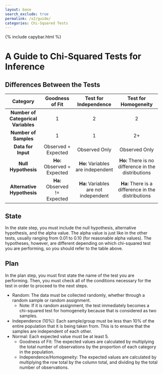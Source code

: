 ```yaml
---
layout: base
search_exclude: true
permalink: /x2/guide/
categories: Chi-Squared Tests
---
```


{% include capybar.html %}

# A Guide to Chi-Squared Tests for Inference

## Differences Between the Tests

| Category | Goodness of Fit | Test for Independence | Test for Homogeneity |
|:---------------:|:---------------:|:---------------------:|:--------------------:|
| **Number of Categorical Variables** | 1 | 2 | 2 |
| **Number of Samples** | 1 | 1 | 2+ |
| **Data for Input** | Observed + Expected | Observed Only | Observed Only |
| **Null Hypothesis** | **Ho:** Observed = Expected | **Ho:** Variables are independent | **Ho:** There is no difference in the distributions |
| **Alternative Hypothesis** | **Ha:** Observed != Expected | **Ha:** Variables are not independent | **Ha:** There is a difference in the distributions |


## State

In the state step, you must include the null hypothesis, alternative hypothesis, and the alpha value. The alpha value is just like in the other tests, usually ranging from 0.01 to 0.10 (for reasonable alpha values). The hypotheses, however, are different depending on which chi-squared test you are performing, so you should refer to the table above.

## Plan

In the plan step, you must first state the name of the test you are performing. Then, you must check all of the conditions necessary for the test in order to proceed to the next steps.

- Random: The data must be collected randomly, whether through a random sample or random assignment. 
    - Note: If it is random assignment, the test immediately becomes a chi-squared test for homogeneity because that is considered as two samples.
- Independence (10%): Each sample/group must be less than 10% of the entire population that it is being taken from. This is to ensure that the samples are independent of each other.
- Normal: Each expected value must be at least 5. 
    - Goodness of Fit: The expected values are calculated by multiplying the total number of observations by the proportion of each category in the population. 
    - Independence/Homogeneity: The expected values are calculated by multiplying the row total by the column total, and dividing by the total number of observations.

